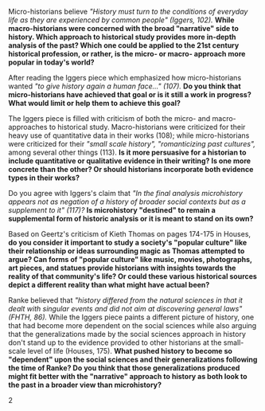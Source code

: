 Micro-historians believe *"History must turn to the conditions of everyday life as they are experienced by common people" (Iggers, 102).* **While macro-historians were concerned with the broad "narrative" side to history. Which approach to historical study provides more in-depth analysis of the past? Which one could be applied to the 21st century historical profession, or rather, is the micro- or macro- approach more popular in today's world?**

After reading the Iggers piece which emphasized how micro-historians wanted *"to give history again a human face…" (107).* **Do you think that micro-historians have achieved that goal or is it still a work in progress? What would limit or help them to achieve this goal?**

The Iggers piece is filled with criticism of both the micro- and macro- approaches to historical study. Macro-historians were criticized for their heavy use of quantitative data in their works (108); while micro-historians were criticized for their *"small scale history", "romanticizing past cultures",* among several other things (113). **Is it more persuasive for a historian to include quantitative or qualitative evidence in their writing? Is one more concrete than the other? Or should historians incorporate both evidence types in their works?**

Do you agree with Iggers's claim that *"In the final analysis microhistory appears not as negation of a history of broader social contexts but as a supplement to it" (117)?* **Is microhistory "destined" to remain a supplemental form of historic analysis or it is meant to stand on its own?**

Based on Geertz's criticism of Kieth Thomas on pages 174-175 in Houses, **do you consider it important to study a society's "popular culture" like their relationship or ideas surrounding magic as Thomas attempted to argue? Can forms of "popular culture" like music, movies, photographs, art pieces, and statues provide historians with insights towards the reality of that community's life? Or could these various historical sources depict a different reality than what might have actual been?**

Ranke believed that *"history differed from the natural sciences in that it dealt with singular events and did not aim at discovering general laws" (FHTH, 86).* While the Iggers piece paints a different picture of history, one that had become more dependent on the social sciences while also arguing that the generalizations made by the social sciences approach in history don't stand up to the evidence provided to other historians at the small-scale level of life (Houses, 175). **What pushed history to become so "dependent" upon the social sciences and their generalizations following the time of Ranke? Do you think that those generalizations produced might fit better with the "narrative" approach to history as both look to the past in a broader view than microhistory?** 

2
